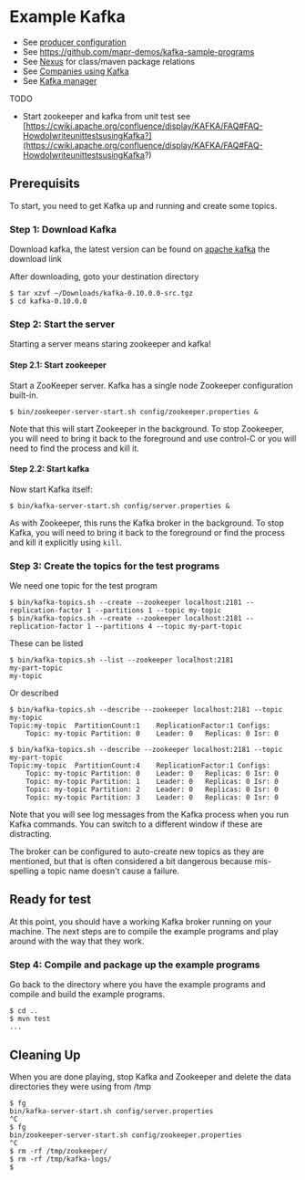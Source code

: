# Example Kafka

+ See [producer configuration](http://kafka.apache.org/documentation.html#producerconfigs)
+ See https://github.com/mapr-demos/kafka-sample-programs
+ See [Nexus](https://repository.sonatype.org/) for class/maven package relations
+ See [Companies using Kafka](https://cwiki.apache.org/confluence/display/KAFKA/Powered+By)
+ See [Kafka manager](https://github.com/yahoo/kafka-manager)

TODO
+ Start zookeeper and kafka from unit test see [https://cwiki.apache.org/confluence/display/KAFKA/FAQ#FAQ-HowdoIwriteunittestsusingKafka?](https://cwiki.apache.org/confluence/display/KAFKA/FAQ#FAQ-HowdoIwriteunittestsusingKafka?) 

## Prerequisits
To start, you need to get Kafka up and running and create some topics.

### Step 1: Download Kafka
Download kafka, the latest version can be found on [apache kafka](http://kafka.apache.org/) the download link

After downloading, goto your destination directory 
 
```
$ tar xzvf ~/Downloads/kafka-0.10.0.0-src.tgz
$ cd kafka-0.10.0.0

```
### Step 2: Start the server
Starting a server means staring zookeeper and kafka!

#### Step 2.1: Start zookeeper
Start a ZooKeeper server. Kafka has a single node Zookeeper configuration built-in.
```
$ bin/zookeeper-server-start.sh config/zookeeper.properties &
```
Note that this will start Zookeeper in the background. To stop
Zookeeper, you will need to bring it back to the foreground and use
control-C or you will need to find the process and kill it.

#### Step 2.2: Start kafka
Now start Kafka itself:
```
$ bin/kafka-server-start.sh config/server.properties &

```
As with Zookeeper, this runs the Kafka broker in the background. To
stop Kafka, you will need to bring it back to the foreground or find
the process and kill it explicitly using `kill`.

### Step 3: Create the topics for the test programs
We need one topic for the test program
```
$ bin/kafka-topics.sh --create --zookeeper localhost:2181 --replication-factor 1 --partitions 1 --topic my-topic
$ bin/kafka-topics.sh --create --zookeeper localhost:2181 --replication-factor 1 --partitions 4 --topic my-part-topic
```
These can be listed
```
$ bin/kafka-topics.sh --list --zookeeper localhost:2181
my-part-topic
my-topic
```
Or described
```
$ bin/kafka-topics.sh --describe --zookeeper localhost:2181 --topic my-topic
Topic:my-topic	PartitionCount:1	ReplicationFactor:1	Configs:
	Topic: my-topic	Partition: 0	Leader: 0	Replicas: 0	Isr: 0

$ bin/kafka-topics.sh --describe --zookeeper localhost:2181 --topic my-part-topic
Topic:my-topic	PartitionCount:4	ReplicationFactor:1	Configs:
	Topic: my-topic	Partition: 0	Leader: 0	Replicas: 0	Isr: 0
	Topic: my-topic	Partition: 1	Leader: 0	Replicas: 0	Isr: 0
	Topic: my-topic	Partition: 2	Leader: 0	Replicas: 0	Isr: 0
	Topic: my-topic	Partition: 3	Leader: 0	Replicas: 0	Isr: 0
```
Note that you will see log messages from the Kafka process when you
run Kafka commands. You can switch to a different window if these are
distracting.

The broker can be configured to auto-create new topics as they are mentioned, but that is often considered a bit 
dangerous because mis-spelling a topic name doesn't cause a failure.

## Ready for test
At this point, you should have a working Kafka broker running on your
machine. The next steps are to compile the example programs and play
around with the way that they work.

### Step 4: Compile and package up the example programs
Go back to the directory where you have the example programs and
compile and build the example programs.
```
$ cd ..
$ mvn test
...
```

## Cleaning Up
When you are done playing, stop Kafka and Zookeeper and delete the
data directories they were using from /tmp

```
$ fg
bin/kafka-server-start.sh config/server.properties
^C
$ fg
bin/zookeeper-server-start.sh config/zookeeper.properties
^C
$ rm -rf /tmp/zookeeper/  
$ rm -rf /tmp/kafka-logs/
$
```

